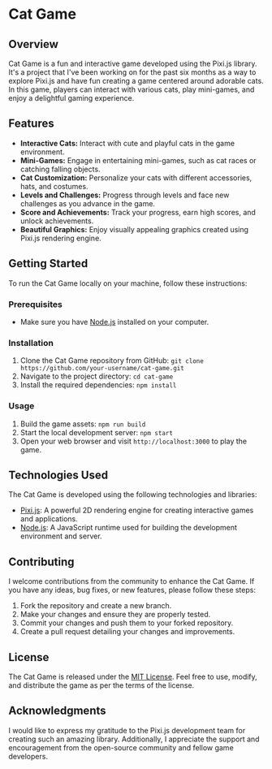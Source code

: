 # Cat Game

## Overview
Cat Game is a fun and interactive game developed using the Pixi.js library. It's a project that I've been working on for the past six months as a way to explore Pixi.js and have fun creating a game centered around adorable cats. In this game, players can interact with various cats, play mini-games, and enjoy a delightful gaming experience.

## Features
- **Interactive Cats:** Interact with cute and playful cats in the game environment.
- **Mini-Games:** Engage in entertaining mini-games, such as cat races or catching falling objects.
- **Cat Customization:** Personalize your cats with different accessories, hats, and costumes.
- **Levels and Challenges:** Progress through levels and face new challenges as you advance in the game.
- **Score and Achievements:** Track your progress, earn high scores, and unlock achievements.
- **Beautiful Graphics:** Enjoy visually appealing graphics created using Pixi.js rendering engine.

## Getting Started
To run the Cat Game locally on your machine, follow these instructions:

### Prerequisites
- Make sure you have [Node.js](https://nodejs.org) installed on your computer.

### Installation
1. Clone the Cat Game repository from GitHub: `git clone https://github.com/your-username/cat-game.git`
2. Navigate to the project directory: `cd cat-game`
3. Install the required dependencies: `npm install`

### Usage
1. Build the game assets: `npm run build`
2. Start the local development server: `npm start`
3. Open your web browser and visit `http://localhost:3000` to play the game.

## Technologies Used
The Cat Game is developed using the following technologies and libraries:
- [Pixi.js](https://www.pixijs.com): A powerful 2D rendering engine for creating interactive games and applications.
- [Node.js](https://nodejs.org): A JavaScript runtime used for building the development environment and server.

## Contributing
I welcome contributions from the community to enhance the Cat Game. If you have any ideas, bug fixes, or new features, please follow these steps:
1. Fork the repository and create a new branch.
2. Make your changes and ensure they are properly tested.
3. Commit your changes and push them to your forked repository.
4. Create a pull request detailing your changes and improvements.

## License
The Cat Game is released under the [MIT License](https://opensource.org/licenses/MIT). Feel free to use, modify, and distribute the game as per the terms of the license.

## Acknowledgments
I would like to express my gratitude to the Pixi.js development team for creating such an amazing library. Additionally, I appreciate the support and encouragement from the open-source community and fellow game developers.
